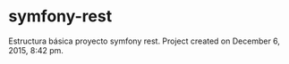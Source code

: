 # symfony-rest
Estructura básica proyecto symfony rest.
Project created on December 6, 2015, 8:42 pm.
